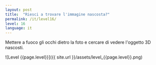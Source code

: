 ```yaml
---
layout: post
title:  "Riesci a trovare l'immagine nascosta?"
permalink: /it/level16/
level: 16
language: it
---
```

Mettere a fuoco gli occhi dietro la foto e cercare di vedere l'oggetto 3D nascosti.

![Level {{page.level}}]({{ site.url }}/assets/level_{{page.level}}.png)